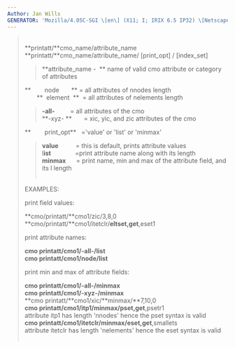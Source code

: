 ```yaml
---
Author: Jan Wills
GENERATOR: 'Mozilla/4.05C-SGI \[en\] (X11; I; IRIX 6.5 IP32) \[Netscape\]'
---
```


>  \
> **printatt/**cmo\_name/attribute\_name\
> **printatt/**cmo\_name/attribute\_name/ \[print\_opt\] /
> \[index\_set\]
>
> > **attribute\_name -  ** name of valid cmo attribute or category of
> > attributes
>
> **        node       ** = all attributes of nnodes length\
>        **  element  **  = all attributes of nelements length
>
> > **-all-**         = all attributes of the cmo\
> > **-xyz- **       = xic, yic, and zic attributes of the cmo
>
> **        print\_opt**   ='value' or 'list' or 'minmax'
>
> > **value**          = this is default, prints attribute values\
> > l**ist**              =print attribute name along with its length\
> > **minmax**      = print name, min and max of the attribute field,
> > and its l length\
> >  
>
> EXAMPLES:
>
> print field values:
>
> **cmo/printatt/**cmo1/zic/3,8,0\
> **cmo/printatt/**cmo1/itetclr/**eltset,get**,eset1
>
> print attribute names:
>
> **cmo printatt/**cmo1**/-all-/list**\
> **cmo printatt/**cmo1**/node/list**
>
> print min and max of attribute fields:
>
> **cmo printatt/**cmo1**/-all-/minmax**\
> **cmo printatt/**cmo1**/-xyz-/minmax**\
> **cmo printatt/**cmo1/xic/**minmax/**7,10,0\
> **cmo printatt/**cmo1**/**itp1**/minmax/pset,get**,psetr1\
> attribute itp1 has length 'nnodes' hence the pset syntax is valid\
> **cmo printatt/**cmo1**/**itetclr**/minmax/eset,get**,smallets\
> attribute itetclr has length 'nelements' hence the eset syntax is
> valid\
>  
>
>
